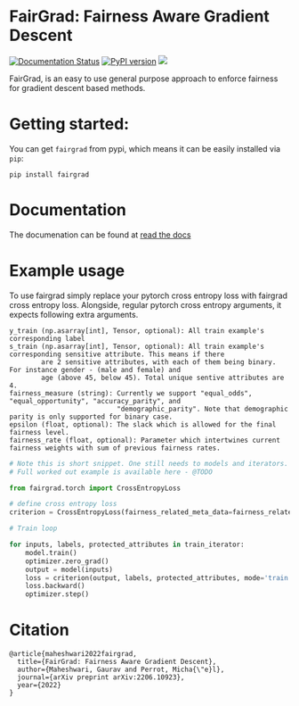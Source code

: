 # FairGrad: Fairness Aware Gradient Descent
[![Documentation Status](https://readthedocs.org/projects/pip/badge/)](https://fairgrad.readthedocs.io/en/latest/)
[![PyPI version](https://badge.fury.io/py/fairgrad.svg)](https://badge.fury.io/py/fairgrad)
<a href="https://arxiv.org/abs/2206.10923"><img src="http://img.shields.io/badge/Paper-PDF-red.svg"></a>

FairGrad, is an easy to use general purpose approach to enforce fairness for gradient descent based methods. 

# Getting started: 
You can get ```fairgrad``` from pypi, which means it can be easily installed via ```pip```:
```
pip install fairgrad
```

# Documentation
The documenation can be found at [read the docs](https://fairgrad.readthedocs.io/en/latest/index.html)

# Example usage 
To use fairgrad simply replace your pytorch cross entropy loss with fairgrad cross entropy loss. 
Alongside, regular pytorch cross entropy arguments, it expects following extra arguments.

```
y_train (np.asarray[int], Tensor, optional): All train example's corresponding label
s_train (np.asarray[int], Tensor, optional): All train example's corresponding sensitive attribute. This means if there
        are 2 sensitive attributes, with each of them being binary. For instance gender - (male and female) and
        age (above 45, below 45). Total unique sentive attributes are 4.
fairness_measure (string): Currently we support "equal_odds", "equal_opportunity", "accuracy_parity", and 
                           "demographic_parity". Note that demographic parity is only supported for binary case.
epsilon (float, optional): The slack which is allowed for the final fairness level.
fairness_rate (float, optional): Parameter which intertwines current fairness weights with sum of previous fairness rates.
```

```python
# Note this is short snippet. One still needs to models and iterators.
# Full worked out example is available here - @TODO

from fairgrad.torch import CrossEntropyLoss

# define cross entropy loss 
criterion = CrossEntropyLoss(fairness_related_meta_data=fairness_related_meta_data)

# Train loop

for inputs, labels, protected_attributes in train_iterator:
    model.train()
    optimizer.zero_grad()
    output = model(inputs)
    loss = criterion(output, labels, protected_attributes, mode='train')
    loss.backward()
    optimizer.step()
```

# Citation
```
@article{maheshwari2022fairgrad,
  title={FairGrad: Fairness Aware Gradient Descent},
  author={Maheshwari, Gaurav and Perrot, Micha{\"e}l},
  journal={arXiv preprint arXiv:2206.10923},
  year={2022}
}
```
